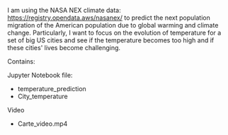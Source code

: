 

I am using the NASA NEX climate data: https://registry.opendata.aws/nasanex/ to predict the next population migration of the American population due to global warming and climate change. Particularly, I want to focus on the evolution of temperature for a set of big US cities and see if the temperature becomes too high and if these cities' lives become challenging.


Contains:

Jupyter Notebook file: 
  - temperature_prediction
  - City_temperature

Video
  - Carte_video.mp4

